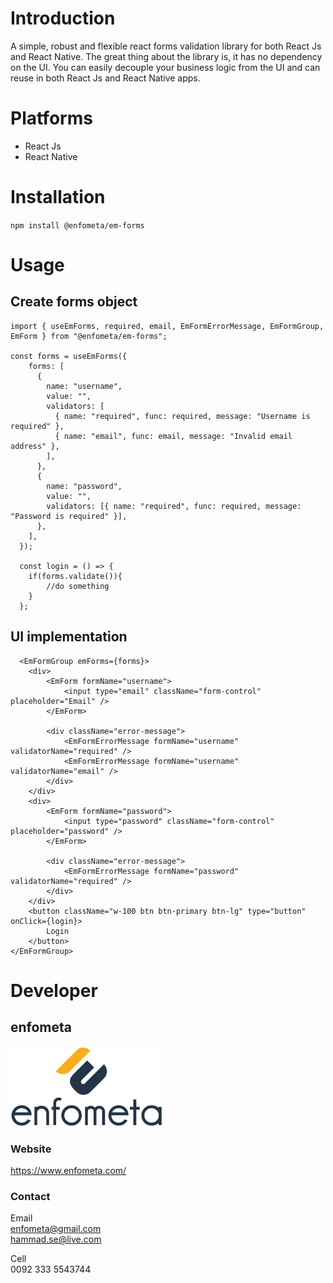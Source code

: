 # Introduction

A simple, robust and flexible react forms validation library for both React Js and React Native. The great thing about the library is, it has no dependency on the UI. You can easily decouple your business logic from the UI and can reuse in both React Js and React Native apps.

# Platforms

- React Js
- React Native

# Installation

`npm install @enfometa/em-forms`

# Usage

## Create forms object

```
import { useEmForms, required, email, EmFormErrorMessage, EmFormGroup, EmForm } from "@enfometa/em-forms";

const forms = useEmForms({
    forms: [
      {
        name: "username",
        value: "",
        validators: [
          { name: "required", func: required, message: "Username is required" },
          { name: "email", func: email, message: "Invalid email address" },
        ],
      },
      {
        name: "password",
        value: "",
        validators: [{ name: "required", func: required, message: "Password is required" }],
      },
    ],
  });

  const login = () => {
    if(forms.validate()){
        //do something
    }
  };

```

## UI implementation

```
  <EmFormGroup emForms={forms}>
    <div>
        <EmForm formName="username">
            <input type="email" className="form-control" placeholder="Email" />
        </EmForm>

        <div className="error-message">
            <EmFormErrorMessage formName="username" validatorName="required" />
            <EmFormErrorMessage formName="username" validatorName="email" />
        </div>
    </div>
    <div>
        <EmForm formName="password">
            <input type="password" className="form-control" placeholder="password" />
        </EmForm>

        <div className="error-message">
            <EmFormErrorMessage formName="password" validatorName="required" />
        </div>
    </div>
    <button className="w-100 btn btn-primary btn-lg" type="button" onClick={login}>
        Login
    </button>
</EmFormGroup>
```

# Developer

## enfometa

![enfometa](/images/enfometa-logo.png "enfometa logo")

### Website

https://www.enfometa.com/

### Contact

Email  
enfometa@gmail.com  
hammad.se@live.com

Cell  
0092 333 5543744

